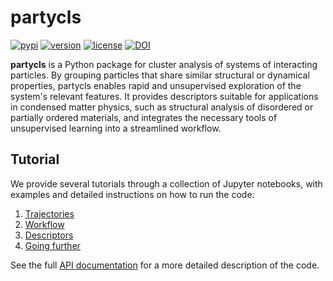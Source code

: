 # partycls

[![pypi](https://img.shields.io/pypi/v/partycls.svg)](https://pypi.python.org/pypi/partycls/)
[![version](https://img.shields.io/badge/python-3.6+-blue.svg)](https://pypi.python.org/pypi/partycls/)
[![license](https://img.shields.io/pypi/l/partycls.svg)](https://en.wikipedia.org/wiki/GNU_General_Public_License)
[![DOI](https://joss.theoj.org/papers/10.21105/joss.03723/status.svg)](https://doi.org/10.21105/joss.03723)

**partycls** is a Python package for cluster analysis of systems of interacting particles. By grouping particles that share similar structural or dynamical properties, partycls enables rapid and unsupervised exploration of the system's relevant features. It provides descriptors suitable for applications in condensed matter physics, such as structural analysis of disordered or partially ordered materials, and integrates the necessary tools of unsupervised learning into a streamlined workflow.

## Tutorial

We provide several tutorials through a collection of Jupyter notebooks, with examples and detailed instructions on how to run the code:

1. [Trajectories](1_trajectory)
2. [Workflow](2_workflow)
3. [Descriptors](3_descriptors)
4. [Going further](4_going_further)

See the full [API documentation](https://htmlpreview.github.io/?https://github.com/jorisparet/partycls/blob/master/docs/partycls/index.html) for a more detailed description of the code.